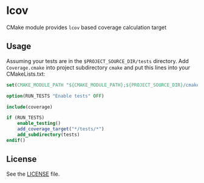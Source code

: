 # lcov

CMake module provides `lcov` based coverage calculation target

## Usage

Assuming your tests are in the `$PROJECT_SOURCE_DIR/tests` directory. Add
`Coverage.cmake` into project subdirectory `cmake` and put this lines into
your CMakeLists.txt:

```cmake
set(CMAKE_MODULE_PATH "${CMAKE_MODULE_PATH};${PROJECT_SOURCE_DIR}/cmake")

option(RUN_TESTS "Enable tests" OFF)

include(coverage)

if (RUN_TESTS)
    enable_testing()
    add_coverage_target("*/tests/*")
    add_subdirectory(tests)
endif()
```

## License 

See the [LICENSE](https://raw.githubusercontent.com/cmake-modules/lcov/master/LICENSE) file.
